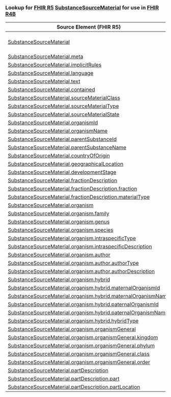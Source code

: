 ### Lookup for [FHIR R5](https://hl7.org/fhir/R5/) [SubstanceSourceMaterial](https://hl7.org/fhir/R5/SubstanceSourceMaterial.html) for use in [FHIR R4B](https://hl7.org/fhir/R4B/)

| Source Element (FHIR R5) | Usage | Target |
| -------------- | ----- | ------ |
| [SubstanceSourceMaterial](https://hl7.org/fhir/R5/SubstanceSourceMaterial.html#resource) | `UseExtension` | [http://hl7.org/fhir/5.0/StructureDefinition/extension-SubstanceSourceMaterial](StructureDefinition-ext-R5-SubstanceSourceMaterial.html) |
| [SubstanceSourceMaterial.meta](https://hl7.org/fhir/R5/SubstanceSourceMaterial.html#resource) | `UseBasicElement` | [Basic.meta](https://hl7.org/fhir/R4B/Basic.html#resource) |
| [SubstanceSourceMaterial.implicitRules](https://hl7.org/fhir/R5/SubstanceSourceMaterial.html#resource) | `UseBasicElement` | [Basic.implicitRules](https://hl7.org/fhir/R4B/Basic.html#resource) |
| [SubstanceSourceMaterial.language](https://hl7.org/fhir/R5/SubstanceSourceMaterial.html#resource) | `UseBasicElement` | [Basic.language](https://hl7.org/fhir/R4B/Basic.html#resource) |
| [SubstanceSourceMaterial.text](https://hl7.org/fhir/R5/SubstanceSourceMaterial.html#resource) | `UseBasicElement` | [Basic.text](https://hl7.org/fhir/R4B/Basic.html#resource) |
| [SubstanceSourceMaterial.contained](https://hl7.org/fhir/R5/SubstanceSourceMaterial.html#resource) | `UseBasicElement` | [Basic.contained](https://hl7.org/fhir/R4B/Basic.html#resource) |
| [SubstanceSourceMaterial.sourceMaterialClass](https://hl7.org/fhir/R5/SubstanceSourceMaterial.html#resource) | `UseExtensionFromAncestor` | - |
| [SubstanceSourceMaterial.sourceMaterialType](https://hl7.org/fhir/R5/SubstanceSourceMaterial.html#resource) | `UseExtensionFromAncestor` | - |
| [SubstanceSourceMaterial.sourceMaterialState](https://hl7.org/fhir/R5/SubstanceSourceMaterial.html#resource) | `UseExtensionFromAncestor` | - |
| [SubstanceSourceMaterial.organismId](https://hl7.org/fhir/R5/SubstanceSourceMaterial.html#resource) | `UseExtensionFromAncestor` | - |
| [SubstanceSourceMaterial.organismName](https://hl7.org/fhir/R5/SubstanceSourceMaterial.html#resource) | `UseExtensionFromAncestor` | - |
| [SubstanceSourceMaterial.parentSubstanceId](https://hl7.org/fhir/R5/SubstanceSourceMaterial.html#resource) | `UseExtensionFromAncestor` | - |
| [SubstanceSourceMaterial.parentSubstanceName](https://hl7.org/fhir/R5/SubstanceSourceMaterial.html#resource) | `UseExtensionFromAncestor` | - |
| [SubstanceSourceMaterial.countryOfOrigin](https://hl7.org/fhir/R5/SubstanceSourceMaterial.html#resource) | `UseExtensionFromAncestor` | - |
| [SubstanceSourceMaterial.geographicalLocation](https://hl7.org/fhir/R5/SubstanceSourceMaterial.html#resource) | `UseExtensionFromAncestor` | - |
| [SubstanceSourceMaterial.developmentStage](https://hl7.org/fhir/R5/SubstanceSourceMaterial.html#resource) | `UseExtensionFromAncestor` | - |
| [SubstanceSourceMaterial.fractionDescription](https://hl7.org/fhir/R5/SubstanceSourceMaterial.html#resource) | `UseExtensionFromAncestor` | - |
| [SubstanceSourceMaterial.fractionDescription.fraction](https://hl7.org/fhir/R5/SubstanceSourceMaterial.html#resource) | `UseExtensionFromAncestor` | - |
| [SubstanceSourceMaterial.fractionDescription.materialType](https://hl7.org/fhir/R5/SubstanceSourceMaterial.html#resource) | `UseExtensionFromAncestor` | - |
| [SubstanceSourceMaterial.organism](https://hl7.org/fhir/R5/SubstanceSourceMaterial.html#resource) | `UseExtensionFromAncestor` | - |
| [SubstanceSourceMaterial.organism.family](https://hl7.org/fhir/R5/SubstanceSourceMaterial.html#resource) | `UseExtensionFromAncestor` | - |
| [SubstanceSourceMaterial.organism.genus](https://hl7.org/fhir/R5/SubstanceSourceMaterial.html#resource) | `UseExtensionFromAncestor` | - |
| [SubstanceSourceMaterial.organism.species](https://hl7.org/fhir/R5/SubstanceSourceMaterial.html#resource) | `UseExtensionFromAncestor` | - |
| [SubstanceSourceMaterial.organism.intraspecificType](https://hl7.org/fhir/R5/SubstanceSourceMaterial.html#resource) | `UseExtensionFromAncestor` | - |
| [SubstanceSourceMaterial.organism.intraspecificDescription](https://hl7.org/fhir/R5/SubstanceSourceMaterial.html#resource) | `UseExtensionFromAncestor` | - |
| [SubstanceSourceMaterial.organism.author](https://hl7.org/fhir/R5/SubstanceSourceMaterial.html#resource) | `UseExtensionFromAncestor` | - |
| [SubstanceSourceMaterial.organism.author.authorType](https://hl7.org/fhir/R5/SubstanceSourceMaterial.html#resource) | `UseExtensionFromAncestor` | - |
| [SubstanceSourceMaterial.organism.author.authorDescription](https://hl7.org/fhir/R5/SubstanceSourceMaterial.html#resource) | `UseExtensionFromAncestor` | - |
| [SubstanceSourceMaterial.organism.hybrid](https://hl7.org/fhir/R5/SubstanceSourceMaterial.html#resource) | `UseExtensionFromAncestor` | - |
| [SubstanceSourceMaterial.organism.hybrid.maternalOrganismId](https://hl7.org/fhir/R5/SubstanceSourceMaterial.html#resource) | `UseExtensionFromAncestor` | - |
| [SubstanceSourceMaterial.organism.hybrid.maternalOrganismName](https://hl7.org/fhir/R5/SubstanceSourceMaterial.html#resource) | `UseExtensionFromAncestor` | - |
| [SubstanceSourceMaterial.organism.hybrid.paternalOrganismId](https://hl7.org/fhir/R5/SubstanceSourceMaterial.html#resource) | `UseExtensionFromAncestor` | - |
| [SubstanceSourceMaterial.organism.hybrid.paternalOrganismName](https://hl7.org/fhir/R5/SubstanceSourceMaterial.html#resource) | `UseExtensionFromAncestor` | - |
| [SubstanceSourceMaterial.organism.hybrid.hybridType](https://hl7.org/fhir/R5/SubstanceSourceMaterial.html#resource) | `UseExtensionFromAncestor` | - |
| [SubstanceSourceMaterial.organism.organismGeneral](https://hl7.org/fhir/R5/SubstanceSourceMaterial.html#resource) | `UseExtensionFromAncestor` | - |
| [SubstanceSourceMaterial.organism.organismGeneral.kingdom](https://hl7.org/fhir/R5/SubstanceSourceMaterial.html#resource) | `UseExtensionFromAncestor` | - |
| [SubstanceSourceMaterial.organism.organismGeneral.phylum](https://hl7.org/fhir/R5/SubstanceSourceMaterial.html#resource) | `UseExtensionFromAncestor` | - |
| [SubstanceSourceMaterial.organism.organismGeneral.class](https://hl7.org/fhir/R5/SubstanceSourceMaterial.html#resource) | `UseExtensionFromAncestor` | - |
| [SubstanceSourceMaterial.organism.organismGeneral.order](https://hl7.org/fhir/R5/SubstanceSourceMaterial.html#resource) | `UseExtensionFromAncestor` | - |
| [SubstanceSourceMaterial.partDescription](https://hl7.org/fhir/R5/SubstanceSourceMaterial.html#resource) | `UseExtensionFromAncestor` | - |
| [SubstanceSourceMaterial.partDescription.part](https://hl7.org/fhir/R5/SubstanceSourceMaterial.html#resource) | `UseExtensionFromAncestor` | - |
| [SubstanceSourceMaterial.partDescription.partLocation](https://hl7.org/fhir/R5/SubstanceSourceMaterial.html#resource) | `UseExtensionFromAncestor` | - |

